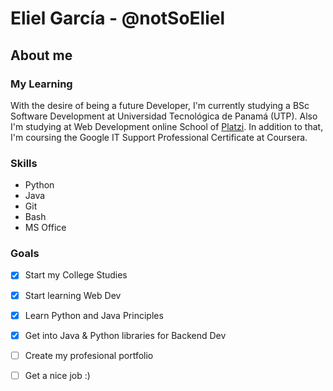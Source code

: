 # Eliel García - @notSoEliel
## About me
### My Learning

With the desire of being a future Developer, I'm currently studying a BSc Software Development at Universidad Tecnológica de Panamá (UTP). Also I'm studying at Web Development online School of [Platzi](https://www.Platzi.com). In addition to that, I'm coursing the Google IT Support Professional Certificate at Coursera.

### Skills
- Python
- Java
- Git
- Bash
- MS Office

### Goals
- [x] Start my College Studies
- [x] Start learning Web Dev
- [x] Learn Python and Java Principles
- [x] Get into Java & Python libraries for Backend Dev
- [ ] Create my profesional portfolio
- [ ] Get a nice job :)


<!--
**spuky-bit/spuky-bit** is a ✨ _special_ ✨ repository because its `README.md` (this file) appears on your GitHub profile.

Here are some ideas to get you started:

- 🔭 I’m currently working on ...
- 🌱 I’m currently learning ...
- 👯 I’m looking to collaborate on ...
- 🤔 I’m looking for help with ...
- 💬 Ask me about ...
- 📫 How to reach me: ...
- 😄 Pronouns: ...
- ⚡ Fun fact: ...
-->
